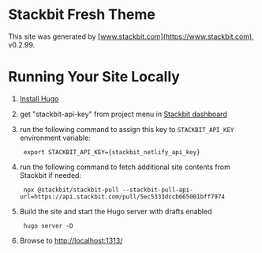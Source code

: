 # Stackbit Fresh Theme

This site was generated by [www.stackbit.com](https://www.stackbit.com), v0.2.99.

# Running Your Site Locally

1. [Install Hugo](https://gohugo.io/getting-started/quick-start/#step-1-install-hugo)

1. get "stackbit-api-key" from project menu in [Stackbit dashboard](https://app.stackbit.com/dashboard)

1. run the following command to assign this key to `STACKBIT_API_KEY` environment variable:

        export STACKBIT_API_KEY={stackbit_netlify_api_key}

1. run the following command to fetch additional site contents from Stackbit if needed:

        npx @stackbit/stackbit-pull --stackbit-pull-api-url=https://api.stackbit.com/pull/5ec5333dccb665001bff7974

1. Build the site and start the Hugo server with drafts enabled

        hugo server -D

1. Browse to [http://localhost:1313/](http://localhost:1313/)
